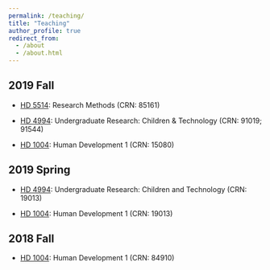 ```yaml
---
permalink: /teaching/
title: "Teaching"
author_profile: true
redirect_from: 
  - /about
  - /about.html
---
```



## 2019 Fall

* [HD 5514](https://koeunchoi.github.io/teaching/201908_hd5514): Research Methods (CRN: 85161)

* [HD 4994](https://koeunchoi.github.io/teaching/201908_hd4994): Undergraduate Research: Children & Technology (CRN: 91019; 91544)

* [HD 1004](https://koeunchoi.github.io/teaching/201908_hd1004): Human Development 1 (CRN: 15080)


## 2019 Spring

* [HD 4994](https://koeunchoi.github.io/teaching/201901_hd4994): Undergraduate Research: Children and Technology (CRN: 19013)

* [HD 1004](https://koeunchoi.github.io/teaching/201901_hd1004): Human Development 1 (CRN: 19013)


## 2018 Fall

* [HD 1004](https://koeunchoi.github.io/teaching/201808_hd1004): Human Development 1 (CRN: 84910)

